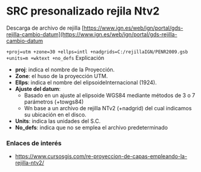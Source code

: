 # SRC presonalizado rejila Ntv2

Descarga de archivo de rejilla [https://www.ign.es/web/ign/portal/gds-rejilla-cambio-datum](https://www.ign.es/web/ign/portal/gds-rejilla-cambio-datum

``
+proj=utm +zone=30 +ellps=intl +nadgrids=C:/rejillaIGN/PENR2009.gsb +units=m +wktext +no_defs
``
Explicación

+ **proj**: indica el nombre de la Proyección.
+ **Zone**: el huso de la proyección UTM.
+ **Ellps**: indica el nombre del elipsoideInternacional (1924).
+ **Ajuste del datum**:
     - Basado en un ajuste al elipsoide WGS84 mediante métodos de 3 o 7 parámetros (+towgs84)
     - Wn base a un archivo de rejilla NTv2 (+nadgrid) del cual indicamos su ubicación en el disco.
+ **Units**: indica las unidades del S.C.
+ **No_defs**: indica que no se emplea el archivo predeterminado

### Enlaces de interés

- https://www.cursosgis.com/re-proyeccion-de-capas-empleando-la-rejilla-ntv2/
